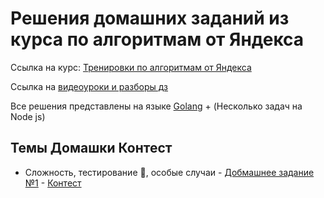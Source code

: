 # Решения домашних заданий из курса по алгоритмам от Яндекса

Ссылка на курс: [Тренировки по алгоритмам от Яндекса](https://yandex.ru/yaintern/algorithm-training)

Ссылка на [видеоуроки и разборы дз](https://youtube.com/playlist?list=PL6Wui14DvQPySdPv5NUqV3i8sDbHkCKC5)

Все решения представлены на языке [Golang](https://golang.org/) + (Несколько задач на Node js)

## Темы Домашки Контест

- Сложность, тестирование 🧪, особые случаи - [Добмашнее задание №1](https://github.com/vito2005/yandexAlgorithms/tree/main/1) - [Контест](https://contest.yandex.ru/contest/27393/problems/)

